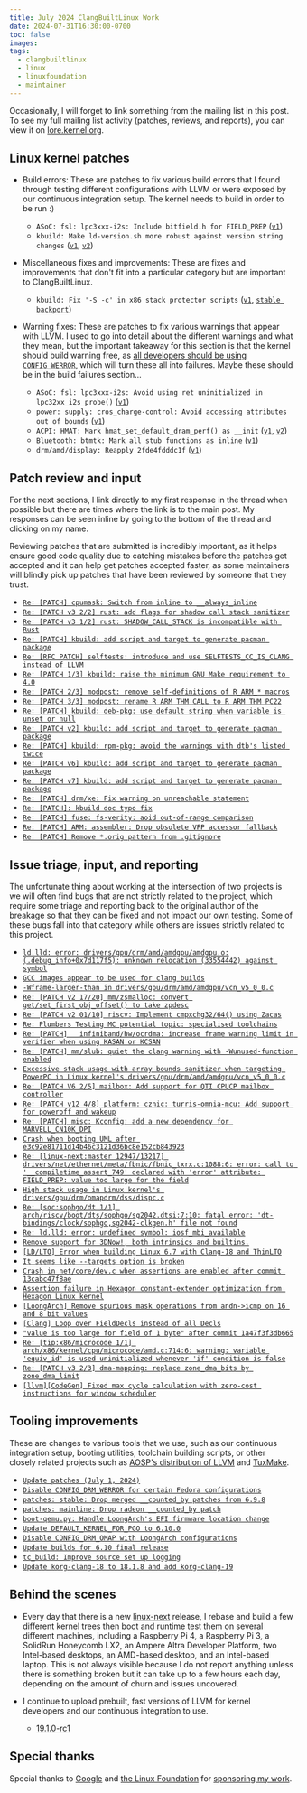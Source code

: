 ```yaml
---
title: July 2024 ClangBuiltLinux Work
date: 2024-07-31T16:30:00-0700
toc: false
images:
tags:
  - clangbuiltlinux
  - linux
  - linuxfoundation
  - maintainer
---
```


Occasionally, I will forget to link something from the mailing list in this post. To see my full mailing list activity (patches, reviews, and reports), you can view it on [lore.kernel.org](https://lore.kernel.org/all/?q=f:nathan@kernel.org).

## Linux kernel patches

* Build errors: These are patches to fix various build errors that I found through testing different configurations with LLVM or were exposed by our continuous integration setup. The kernel needs to build in order to be run :)

  * `ASoC: fsl: lpc3xxx-i2s: Include bitfield.h for FIELD_PREP` ([`v1`](https://lore.kernel.org/20240701-lpc32xx-asoc-fix-include-for-field_prep-v1-1-0c5d7f71921b@kernel.org/))
  * `kbuild: Make ld-version.sh more robust against version string changes` ([`v1`](https://lore.kernel.org/20240704-update-ld-version-for-new-lld-ver-str-v1-1-91bccc020a93@kernel.org/), [`v2`](https://lore.kernel.org/20240707-update-ld-version-for-new-lld-ver-str-v2-1-8f24421198c0@kernel.org/))

* Miscellaneous fixes and improvements: These are fixes and improvements that don't fit into a particular category but are important to ClangBuiltLinux.

  * `kbuild: Fix '-S -c' in x86 stack protector scripts` ([`v1`](https://lore.kernel.org/20240726-fix-x86-stack-protector-tests-v1-1-a30fe80e8925@kernel.org/), [`stable backport`](https://lore.kernel.org/20240730184054.254156-1-nathan@kernel.org))

* Warning fixes: These are patches to fix various warnings that appear with LLVM. I used to go into detail about the different warnings and what they mean, but the important takeaway for this section is that the kernel should build warning free, as [all developers should be using `CONFIG_WERROR`](https://lore.kernel.org/r/CAHk-=wifoM9VOp-55OZCRcO9MnqQ109UTuCiXeZ-eyX_JcNVGg@mail.gmail.com/), which will turn these all into failures. Maybe these should be in the build failures section...

  * `ASoC: fsl: lpc3xxx-i2s: Avoid using ret uninitialized in lpc32xx_i2s_probe()` ([`v1`](https://lore.kernel.org/20240701-lpc32xx-asoc-fix-uninitialized-ret-v1-1-985d86189739@kernel.org/))
  * `power: supply: cros_charge-control: Avoid accessing attributes out of bounds` ([`v1`](https://lore.kernel.org/20240702-cros_charge-control-fix-clang-array-bounds-warning-v1-1-ae04d995cd1d@kernel.org/))
  * `ACPI: HMAT: Mark hmat_set_default_dram_perf() as __init` ([`v1`](https://lore.kernel.org/20240710-fix-modpost-warning-default_dram_nodes-v1-1-8961453cc82d@kernel.org/), [`v2`](https://lore.kernel.org/20240719-fix-modpost-warning-default_dram_nodes-v2-1-792ff57a50b0@kernel.org/))
  * `Bluetooth: btmtk: Mark all stub functions as inline` ([`v1`](https://lore.kernel.org/20240710-btmtk-add-missing-inline-to-stubs-v1-1-ba33143ee148@kernel.org/))
  * `drm/amd/display: Reapply 2fde4fdddc1f` ([`v1`](https://lore.kernel.org/20240724-amdgpu-dml2-fix-float-enum-warning-again-v1-1-740e7946f77a@kernel.org/))



## Patch review and input

For the next sections, I link directly to my first response in the thread when possible but there are times where the link is to the main post. My responses can be seen inline by going to the bottom of the thread and clicking on my name.

Reviewing patches that are submitted is incredibly important, as it helps ensure good code quality due to catching mistakes before the patches get accepted and it can help get patches accepted faster, as some maintainers will blindly pick up patches that have been reviewed by someone that they trust.

* [`Re: [PATCH] cpumask: Switch from inline to __always_inline`](https://lore.kernel.org/20240703195724.GA292031@thelio-3990X/)
* [`Re: [PATCH v3 2/2] rust: add flags for shadow call stack sanitizer`](https://lore.kernel.org/20240704163908.GA1394865@thelio-3990X/)
* [`Re: [PATCH v3 1/2] rust: SHADOW_CALL_STACK is incompatible with Rust`](https://lore.kernel.org/20240704164548.GB1394865@thelio-3990X/)
* [`Re: [PATCH] kbuild: add script and target to generate pacman package`](https://lore.kernel.org/20240704182115.GA300903@thelio-3990X/)
* [`Re: [RFC PATCH] selftests: introduce and use SELFTESTS_CC_IS_CLANG instead of LLVM`](https://lore.kernel.org/20240704182332.GB300903@thelio-3990X/)
* [`Re: [PATCH 1/3] kbuild: raise the minimum GNU Make requirement to 4.0`](https://lore.kernel.org/20240705165221.GA987634@thelio-3990X/)
* [`Re: [PATCH 2/3] modpost: remove self-definitions of R_ARM_* macros`](https://lore.kernel.org/20240705165851.GB987634@thelio-3990X/)
* [`Re: [PATCH 3/3] modpost: rename R_ARM_THM_CALL to R_ARM_THM_PC22`](https://lore.kernel.org/20240705170034.GC987634@thelio-3990X/)
* [`Re: [PATCH] kbuild: deb-pkg: use default string when variable is unset or null`](https://lore.kernel.org/20240705170503.GD987634@thelio-3990X/)
* [`Re: [PATCH v2] kbuild: add script and target to generate pacman package`](https://lore.kernel.org/20240708055046.GB1968570@thelio-3990X/)
* [`Re: [PATCH] kbuild: rpm-pkg: avoid the warnings with dtb's listed twice`](https://lore.kernel.org/20240711211337.GA1816765@thelio-3990X/)
* [`Re: [PATCH v6] kbuild: add script and target to generate pacman package`](https://lore.kernel.org/20240717011515.GA1230090@thelio-3990X/)
* [`Re: [PATCH v7] kbuild: add script and target to generate pacman package`](https://lore.kernel.org/20240721033209.GA545406@thelio-3990X/)
* [`Re: [PATCH] drm/xe: Fix warning on unreachable statement`](https://lore.kernel.org/20240721192534.GA3459346@thelio-3990X/)
* [`Re: [PATCH]: kbuild doc typo fix`](https://lore.kernel.org/20240721231014.GA9588@thelio-3990X/)
* [`Re: [PATCH] fuse: fs-verity: aoid out-of-range comparison`](https://lore.kernel.org/20240801003544.GA468777@thelio-3990X/)
* [`Re: [PATCH] ARM: assembler: Drop obsolete VFP accessor fallback`](https://lore.kernel.org/20240801004609.GA1614495@thelio-3990X/)
* [`Re: [PATCH] Remove *.orig pattern from .gitignore`](https://lore.kernel.org/20240801011120.GA1620143@thelio-3990X/)



## Issue triage, input, and reporting

The unfortunate thing about working at the intersection of two projects is we will often find bugs that are not strictly related to the project, which require some triage and reporting back to the original author of the breakage so that they can be fixed and not impact our own testing. Some of these bugs fall into that category while others are issues strictly related to this project.

* [`ld.lld: error: drivers/gpu/drm/amd/amdgpu/amdgpu.o:(.debug_info+0x7d117f5): unknown relocation (33554442) against symbol`](https://github.com/ClangBuiltLinux/linux/issues/2034#issuecomment-2200506199)
* [`GCC images appear to be used for clang builds`](https://gitlab.com/Linaro/tuxsuite/-/issues/204)
* [`-Wframe-larger-than in drivers/gpu/drm/amd/amdgpu/vcn_v5_0_0.c`](https://github.com/ClangBuiltLinux/linux/issues/2036)
* [`Re: [PATCH v2 17/20] mm/zsmalloc: convert get/set_first_obj_offset() to take zpdesc`](https://lore.kernel.org/20240705171554.GE987634@thelio-3990X/)
* [`Re: [PATCH v2 01/10] riscv: Implement cmpxchg32/64() using Zacas`](https://lore.kernel.org/20240705172750.GF987634@thelio-3990X/)
* [`Re: Plumbers Testing MC potential topic: specialised toolchains`](https://lore.kernel.org/20240709053031.GB2120498@thelio-3990X/)
* [`Re: [PATCH]   infiniband/hw/ocrdma: increase frame warning limit in verifier when using KASAN or KCSAN`](https://lore.kernel.org/20240709212608.GA1649561@thelio-3990X/)
* [`Re: [PATCH] mm/slub: quiet the clang warning with -Wunused-function enabled`](https://lore.kernel.org/20240710150154.GA1684801@thelio-3990X/)
* [`Excessive stack usage with array bounds sanitizer when targeting PowerPC in Linux kernel's drivers/gpu/drm/amd/amdgpu/vcn_v5_0_0.c`](https://github.com/llvm/llvm-project/issues/98367)
* [`Re: [PATCH V6 2/5] mailbox: Add support for QTI CPUCP mailbox controller`](https://lore.kernel.org/20240715031451.GA2940276@thelio-3990X/)
* [`Re: [PATCH v12 4/8] platform: cznic: turris-omnia-mcu: Add support for poweroff and wakeup`](https://lore.kernel.org/20240715032402.GA2968547@thelio-3990X/)
* [`Re: [PATCH] misc: Kconfig: add a new dependency for MARVELL_CN10K_DPI`](https://lore.kernel.org/20240716132603.GA3136577@thelio-3990X/)
* [`Crash when booting UML after e3c92e81711d14b46c3121d36bc8e152cb843923`](https://lore.kernel.org/20240716143644.GA1827132@thelio-3990X/)
* [`Re: [linux-next:master 12947/13217] drivers/net/ethernet/meta/fbnic/fbnic_txrx.c:1088:6: error: call to '__compiletime_assert_749' declared with 'error' attribute: FIELD_PREP: value too large for the field`](https://lore.kernel.org/20240717013254.GA683176@thelio-3990X/)
* [`High stack usage in Linux kernel's drivers/gpu/drm/omapdrm/dss/dispc.c`](https://github.com/llvm/llvm-project/issues/99265)
* [`Re: [soc:sophgo/dt 1/1] arch/riscv/boot/dts/sophgo/sg2042.dtsi:7:10: fatal error: 'dt-bindings/clock/sophgo,sg2042-clkgen.h' file not found`](https://lore.kernel.org/20240717143016.GA94990@thelio-3990X/)
* [`Re: ld.lld: error: undefined symbol: iosf_mbi_available`](https://lore.kernel.org/20240717202806.GA728411@thelio-3990X/)
* [`Remove support for 3DNow!, both intrinsics and builtins.`](https://github.com/llvm/llvm-project/pull/96246#issuecomment-223348648)
* [`[LD/LTO] Error when building Linux 6.7 with Clang-18 and ThinLTO`](https://github.com/ClangBuiltLinux/linux/issues/1987#issuecomment-2233505699)
* [`It seems like --targets option is broken`](https://github.com/ClangBuiltLinux/tc-build/issues/273)
* [`Crash in net/core/dev.c when assertions are enabled after commit 13cabc47f8ae`](https://github.com/ClangBuiltLinux/linux/issues/2039)
* [`Assertion failure in Hexagon constant-extender optimization from Hexagon Linux kernel`](https://github.com/llvm/llvm-project/issues/99714)
* [`[LoongArch] Remove spurious mask operations from andn->icmp on 16 and 8 bit values`](https://github.com/llvm/llvm-project/pull/99272)
* [`[Clang] Loop over FieldDecls instead of all Decls`](https://github.com/llvm/llvm-project/pull/99574#issuecomment-2241814842)
* [`"value is too large for field of 1 byte" after commit 1a47f3f3db665`](https://github.com/llvm/llvm-project/issues/100283)
* [`Re: [tip:x86/microcode 1/1] arch/x86/kernel/cpu/microcode/amd.c:714:6: warning: variable 'equiv_id' is used uninitialized whenever 'if' condition is false`](https://lore.kernel.org/20240729153008.GA685493@thelio-3990X/)
* [`Re: [PATCH v3 2/3] dma-mapping: replace zone_dma_bits by zone_dma_limit`](https://lore.kernel.org/20240730021208.GA8272@thelio-3990X/)
* [`[llvm][CodeGen] Fixed max cycle calculation with zero-cost instructions for window scheduler`](https://github.com/llvm/llvm-project/pull/99454#issuecomment-2258935571)



## Tooling improvements

These are changes to various tools that we use, such as our continuous integration setup, booting utilities, toolchain building scripts, or other closely related projects such as [AOSP's distribution of LLVM](https://android.googlesource.com/platform/prebuilts/clang/host/linux-x86/) and [TuxMake](https://tuxmake.org).

* [`Update patches (July 1, 2024)`](https://github.com/ClangBuiltLinux/continuous-integration2/pull/761)
* [`Disable CONFIG_DRM_WERROR for certain Fedora configurations`](https://github.com/ClangBuiltLinux/continuous-integration2/pull/762)
* [`patches: stable: Drop merged __counted_by patches from 6.9.8`](https://github.com/ClangBuiltLinux/continuous-integration2/pull/763)
* [`patches: mainline: Drop radeon __counted_by patch`](https://github.com/ClangBuiltLinux/continuous-integration2/pull/764)
* [`boot-qemu.py: Handle LoongArch's EFI firmware location change`](https://github.com/ClangBuiltLinux/boot-utils/pull/121)
* [`Update DEFAULT_KERNEL_FOR_PGO to 6.10.0`](https://github.com/ClangBuiltLinux/tc-build/pull/274)
* [`Disable CONFIG_DRM_OMAP with LoongArch configurations`](https://github.com/ClangBuiltLinux/continuous-integration2/pull/767)
* [`Update builds for 6.10 final release`](https://github.com/ClangBuiltLinux/continuous-integration2/pull/768)
* [`tc_build: Improve source set up logging`](https://github.com/ClangBuiltLinux/tc-build/pull/275)
* [`Update korg-clang-18 to 18.1.8 and add korg-clang-19`](https://gitlab.com/Linaro/tuxmake/-/merge_requests/397)



## Behind the scenes

* Every day that there is a new [linux-next](https://git.kernel.org/pub/scm/linux/kernel/git/next/linux-next.git/) release, I rebase and build a few different kernel trees then boot and runtime test them on several different machines, including a Raspberry Pi 4, a Raspberry Pi 3, a SolidRun Honeycomb LX2, an Ampere Altra Developer Platform, two Intel-based desktops, an AMD-based desktop, and an Intel-based laptop. This is not always visible because I do not report anything unless there is something broken but it can take up to a few hours each day, depending on the amount of churn and issues uncovered.

* I continue to upload prebuilt, fast versions of LLVM for kernel developers and our continuous integration to use.

  * [19.1.0-rc1](https://lore.kernel.org/20240726211227.GA1347002@thelio-3990X/)



## Special thanks

Special thanks to [Google](https://www.google.com/) and [the Linux Foundation](https://www.linuxfoundation.org) for [sponsoring my work](https://www.linuxfoundation.org/press/press-release/google-funds-linux-kernel-developers-to-focus-exclusively-on-security).
